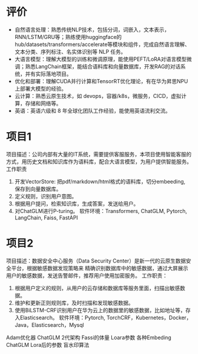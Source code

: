 # 评价 
- 自然语言处理：熟悉传统NLP技术，包括分词，词嵌入，文本表示，RNN/LSTM/GRU等；熟练使用huggingface的hub/datasets/transformers/accelerate等模块和组件，完成自然语言理解、文本分类、序列标注、名实体识别等 NLP 任务。
- 大语言模型：理解大模型的训练和微调原理，能使用PEFT/LoRA对语言模型微调；熟悉LangChain框架，能结合语料库和向量数据库，开发RAG的对话系统，并有实际落地项目。
- 优化和部署：理解CUDA并行计算和TensorRT优化理论，有在华为昇思NPU上部署大模型的经验。
- 云计算：熟悉云原生技术，如 devops，容器/k8s，微服务，CICD，虚拟计算，存储和网络等。
- 英语：英语六级和 8 年全球化团队工作经验，能使用英语流利交流。


# 项目1
项目描述：公司内部有大量的IT系统，需要提供客服服务，本项目使用智能客服的方式，用历史文档和知识库作为语料库，配合大语言模型，为用户提供智能服务。
工作职责
1. 开发VectorStore: 把pdf/markdown/html格式的语料库，切分embeeding, 保存到向量数据库。
2. 定义规则，识别用户意图。
3. 根据用户提问，检索知识库，生成答案，发送给用户。
4. 对ChatGLM进行P-turing。
软件环境：Transformers, ChatGLM, Pytorch, LangChain, Faiss, FastAPI


# 项目2
项目描述：数据安全中心服务（Data Security Center）是新一代的云原生数据安全平台，根据敏感数据发现策略来
精确识别数据库中的敏感数据，通过大屏展示用户的敏感数据，发送告警邮件，推荐用户使用加密服务。
工作职责：
1. 根据用户定义的规则，从用户的云存储和数据库等服务里面，扫描出敏感数据。
2. 维护和更新正则规则库，及时扫描和发现敏感数据。
3. 使用BiLSTM-CRF识别用户在华为云上的数据里的敏感数据，比如地址等，存入Elasticsearch。
软件环境：Pytorch, TorchCRF，Kubernetes，Docker，Java，Elasticsearch，Mysql


Adam优化器
ChatGLM 2代架构
Fassi的体量
Loara参数
各种Embeding
ChatGLM Lora后的参数
盲水印算法
